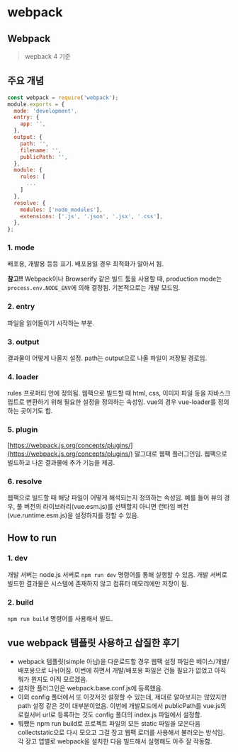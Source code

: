 # webpack

## Webpack

> wepback 4 기준

## 주요 개념

```javascript
const webpack = require('webpack');
module.exports = {
  mode: 'development',
  entry: {
    app: '',
  },
  output: {
    path: '',
    filename: '',
    publicPath: '',
  },
  module: {
    rules: [
      ...
    ]
  },
  resolve: {
    modules: ['node_modules'],
    extensions: ['.js', '.json', '.jsx', '.css'],
  },
};
```

### 1. mode

배포용, 개발용 등등 표기. 배포용일 경우 최적화가 알아서 됨.

**참고!!** Webpack이나 Browserify 같은 빌드 툴을 사용할 때, production mode는 `process.env.NODE_ENV`에 의해 결정됨. 기본적으로는 개발 모드임.

### 2. entry

파일을 읽어들이기 시작하는 부분.

### 3. output

결과물이 어떻게 나올지 설정. path는 output으로 나올 파일이 저장될 경로임.

### 4. loader

rules 프로퍼티 안에 정의됨. 웹팩으로 빌드할 때 html, css, 이미지 파일 등을 자바스크립트로 변환하기 위해 필요한 설정을 정의하는 속성임. vue의 경우 vue-loader를 정의하는 곳이기도 함.

### 5. plugin

[https://webpack.js.org/concepts/plugins/](https://webpack.js.org/concepts/plugins/) 말그대로 웹팩 플러그인임. 웹팩으로 빌드하고 나온 결과물에 추가 기능을 제공.

### 6. resolve

웹팩으로 빌드할 때 해당 파일이 어떻게 해석되는지 정의하는 속성임. 예를 들어 뷰의 경우, 풀 버전의 라이브러리\(vue.esm.js\)를 선택할지 아니면 런타임 버전\(vue.runtime.esm.js\)을 설정하지를 정할 수 있음.

## How to run

### 1. dev

개발 서버는 node.js 서버로 `npm run dev` 명령어를 통해 실행할 수 있음. 개발 서버로 빌드한 결과물은 시스템에 존재하지 않고 컴퓨터 메모리에만 저장이 됨.

### 2. build

`npm run build` 명령어를 사용해서 빌드.

## vue webpack 템플릿 사용하고 삽질한 후기

* webpack 템플릿\(simple 아님\)을 다운로드할 경우 웹팩 설정 파일은 베이스/개발/배포용으로 나뉘어짐. 이번에 하면서 개발/배포용 파일은 건들 필요가 없었고 아직 뭐가 뭔지도 아직 모르겠음.
* 설치한 플러그인은 webpack.base.conf.js에 등록했음.
* 이외 config 폴더에서 또 이것저것 설정할 수 있는데, 제대로 알아보지는 않았지만 path 설정 같은 것이 대부분이었음. 이번에 개발모드에서 publicPath를 vue.js의 로컬서버 url로 등록하는 것도 config 폴더의 index.js 파일에서 설정함.
* 뭐쨌든 npm run build로 프로젝트 파일의 모든 static 파일을 모은다음 collectstatic으로 다시 모으고 그걸 장고 웹팩 로더를 사용해서 불러오는 방식임. 각 장고 앱별로 webpack을 설치한 다음 빌드해서 실행해도 아주 잘 작동함.

